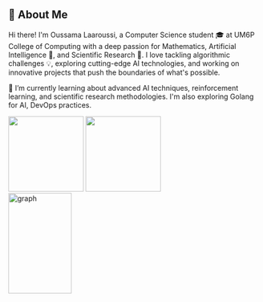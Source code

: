 ## 🚀 About Me
Hi there! I'm Oussama Laaroussi, a Computer Science student 🎓 
at UM6P College of Computing with a deep passion for Mathematics, Artificial Intelligence 🤖, and Scientific Research 🔬. I love tackling algorithmic challenges 💡, exploring cutting-edge AI technologies, and working on innovative projects that push the boundaries of what's possible.

🌱 I’m currently learning about advanced AI techniques, reinforcement learning, and scientific research methodologies. I'm also exploring Golang for AI, DevOps practices.

<div align="left">
<a>
  <img src="https://github-readme-stats.vercel.app/api?username=ouvh&theme=tokyonight&show_icons=true" height=150 />
</a>
<a>
  <img src="https://github-readme-stats.vercel.app/api/top-langs/?username=ouvh&langs_count=5&theme=tokyonight" height=150 />
</a>
<br>
<a>
  <img src="https://activity-graph.herokuapp.com/graph?username=ouvh&theme=rogue" width=50% height=200 alt="graph"/>
</a>
</div>
</div>

<!--
**ouvh/ouvh** is a ✨ _special_ ✨ repository because its `README.md` (this file) appears on your GitHub profile.

Here are some ideas to get you started:

- 🔭 I’m currently working on ...
- 🌱 I’m currently learning ...
- 👯 I’m looking to collaborate on ...
- 🤔 I’m looking for help with ...
- 💬 Ask me about ...
- 📫 How to reach me: ...
- 😄 Pronouns: ...
- ⚡ Fun fact: ...
-->
